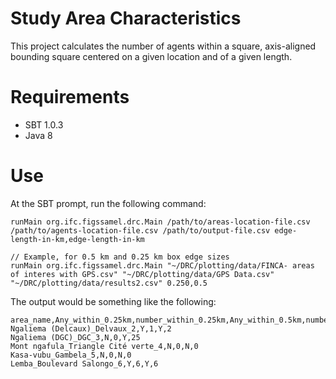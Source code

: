 # Study Area Characteristics

This project calculates the number of agents within a square, axis-aligned bounding square centered on a given location and of a given length.

# Requirements

- SBT 1.0.3
- Java 8

# Use

At the SBT prompt, run the following command:

```
runMain org.ifc.figssamel.drc.Main /path/to/areas-location-file.csv /path/to/agents-location-file.csv /path/to/output-file.csv edge-length-in-km,edge-length-in-km

// Example, for 0.5 km and 0.25 km box edge sizes
runMain org.ifc.figssamel.drc.Main "~/DRC/plotting/data/FINCA- areas of interes with GPS.csv" "~/DRC/plotting/data/GPS Data.csv" "~/DRC/plotting/data/results2.csv" 0.250,0.5
```

The output would be something like the following:

```csv
area_name,Any_within_0.25km,number_within_0.25km,Any_within_0.5km,number_within_0.5km
Ngaliema (Delcaux)_Delvaux_2,Y,1,Y,2
Ngaliema (DGC)_DGC_3,N,0,Y,25
Mont ngafula_Triangle Cité verte_4,N,0,N,0
Kasa-vubu_Gambela_5,N,0,N,0
Lemba_Boulevard Salongo_6,Y,6,Y,6
```
